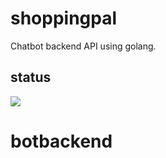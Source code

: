 # shoppingpal

Chatbot backend API using golang.

## status

![](https://github.com/amila-ku/botbackend/workflows/build/badge.svg)

# botbackend
